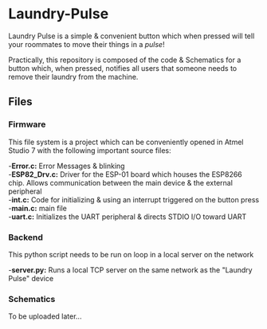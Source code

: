 # Laundry-Pulse
Laundry Pulse is a simple & convenient button which when pressed will tell your roommates to move their things in a *pulse*!

Practically, this repository is composed of the code &amp; Schematics for a button which, when pressed, notifies all users that someone needs to remove their laundry from the machine.

## Files

### Firmware

This file system is a project which can be conveniently opened in Atmel Studio 7 with the following important source files:

-**Error.c:** Error Messages & blinking \
-**ESP82_Drv.c:** Driver for the ESP-01 board which houses the ESP8266 chip. Allows communication between the main device & the external peripheral \
-**int.c:** Code for initializing & using an interrupt triggered on the button press \
-**main.c:** main file \
-**uart.c:** Initializes the UART peripheral & directs STDIO I/O toward UART

### Backend

This python script needs to be run on loop in a local server on the network

-**server.py:** Runs a local TCP server on the same network as the "Laundry Pulse" device

### Schematics

To be uploaded later...

